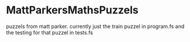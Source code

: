 # MattParkersMathsPuzzels
puzzels from matt parker. currently just the train puzzel in program.fs and the testing for that puzzel in tests.fs
